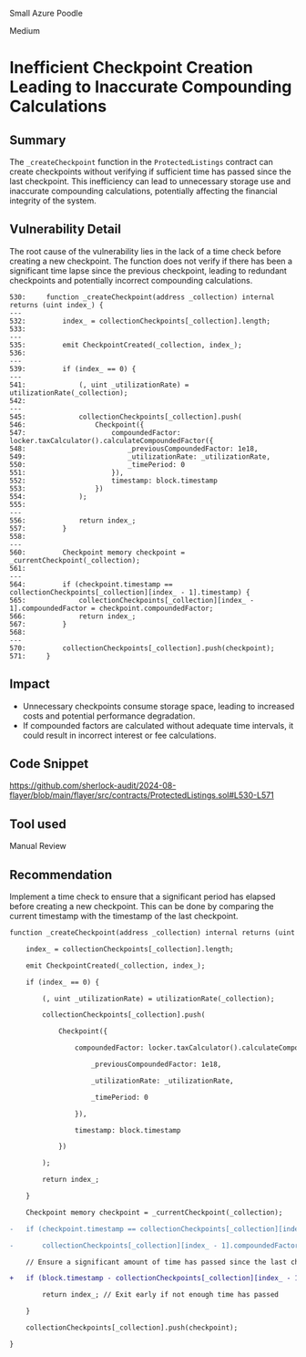 Small Azure Poodle

Medium

# Inefficient Checkpoint Creation Leading to Inaccurate Compounding Calculations

## Summary
The `_createCheckpoint` function in the `ProtectedListings` contract can create checkpoints without verifying if sufficient time has passed since the last checkpoint. This inefficiency can lead to unnecessary storage use and inaccurate compounding calculations, potentially affecting the financial integrity of the system.

## Vulnerability Detail
The root cause of the vulnerability lies in the lack of a time check before creating a new checkpoint. The function does not verify if there has been a significant time lapse since the previous checkpoint, leading to redundant checkpoints and potentially incorrect compounding calculations.
```solidity
530:     function _createCheckpoint(address _collection) internal returns (uint index_) {
---
532:         index_ = collectionCheckpoints[_collection].length;
533: 
---
535:         emit CheckpointCreated(_collection, index_);
536: 
---
539:         if (index_ == 0) {
---
541:             (, uint _utilizationRate) = utilizationRate(_collection);
542: 
---
545:             collectionCheckpoints[_collection].push(
546:                 Checkpoint({
547:                     compoundedFactor: locker.taxCalculator().calculateCompoundedFactor({
548:                         _previousCompoundedFactor: 1e18,
549:                         _utilizationRate: _utilizationRate,
550:                         _timePeriod: 0
551:                     }),
552:                     timestamp: block.timestamp
553:                 })
554:             );
555: 
---
556:             return index_;
557:         }
558: 
---
560:         Checkpoint memory checkpoint = _currentCheckpoint(_collection);
561: 
---
564:         if (checkpoint.timestamp == collectionCheckpoints[_collection][index_ - 1].timestamp) {
565:             collectionCheckpoints[_collection][index_ - 1].compoundedFactor = checkpoint.compoundedFactor;
566:             return index_;
567:         }
568: 
---
570:         collectionCheckpoints[_collection].push(checkpoint);
571:     }
```

## Impact
- Unnecessary checkpoints consume storage space, leading to increased costs and potential performance degradation.
- If compounded factors are calculated without adequate time intervals, it could result in incorrect interest or fee calculations.

## Code Snippet
https://github.com/sherlock-audit/2024-08-flayer/blob/main/flayer/src/contracts/ProtectedListings.sol#L530-L571

## Tool used

Manual Review

## Recommendation
Implement a time check to ensure that a significant period has elapsed before creating a new checkpoint. This can be done by comparing the current timestamp with the timestamp of the last checkpoint.
```diff
function _createCheckpoint(address _collection) internal returns (uint index_) {

    index_ = collectionCheckpoints[_collection].length;

    emit CheckpointCreated(_collection, index_);

    if (index_ == 0) {

        (, uint _utilizationRate) = utilizationRate(_collection);

        collectionCheckpoints[_collection].push(

            Checkpoint({

                compoundedFactor: locker.taxCalculator().calculateCompoundedFactor({

                    _previousCompoundedFactor: 1e18,

                    _utilizationRate: _utilizationRate,

                    _timePeriod: 0

                }),

                timestamp: block.timestamp

            })

        );

        return index_;

    }

    Checkpoint memory checkpoint = _currentCheckpoint(_collection);

-   if (checkpoint.timestamp == collectionCheckpoints[_collection][index_ - 1].timestamp) {

-       collectionCheckpoints[_collection][index_ - 1].compoundedFactor = checkpoint.compoundedFactor;

    // Ensure a significant amount of time has passed since the last checkpoint

+   if (block.timestamp - collectionCheckpoints[_collection][index_ - 1].timestamp < MIN_TIME_INTERVAL) {

        return index_; // Exit early if not enough time has passed

    }

    collectionCheckpoints[_collection].push(checkpoint);

}
```